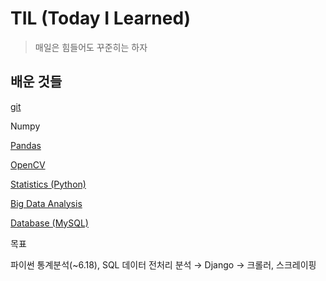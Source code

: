 # TIL (Today I Learned)
>매일은 힘들어도 꾸준히는 하자

## 배운 것들
[git](./git)

Numpy

[Pandas](./Pandas)

[OpenCV](OpenCV)

[Statistics (Python)](Python%20Statistics)

[Big Data Analysis](Big%20Data%20Analysis)

[Database (MySQL)](SQL)



목표

파이썬 통계분석(~6.18), SQL 데이터 전처리 분석 → Django → 크롤러, 스크레이핑

